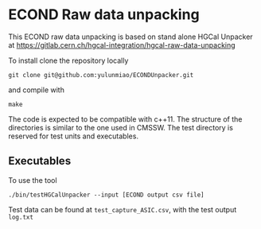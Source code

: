 # ECOND Raw data unpacking

This ECOND raw data unpacking is based on stand alone HGCal Unpacker at
https://gitlab.cern.ch/hgcal-integration/hgcal-raw-data-unpacking

To install clone the repository locally

```
git clone git@github.com:yulunmiao/ECONDUnpacker.git
```

and compile with

```
make
```

The code is expected to be compatible with c++11.
The structure of the directories is similar to the one used in CMSSW.
The test directory is reserved for test units and executables.

## Executables
To use the tool
```
./bin/testHGCalUnpacker --input [ECOND output csv file]
```
Test data can be found at ```test_capture_ASIC.csv```, with the test output ```log.txt```
